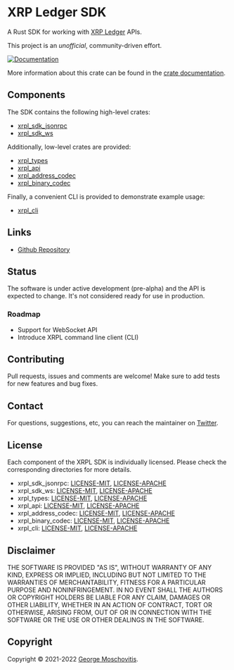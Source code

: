 # XRP Ledger SDK

A Rust SDK for working with [XRP Ledger](https://xrpl.org) APIs.

This project is an *unofficial*, community-driven effort.

[![Documentation](https://docs.rs/xrpl_types/badge.svg)](https://docs.rs/xrpl_types)

More information about this crate can be found in the [crate documentation][docs].

## Components

The SDK contains the following high-level crates:

- [xrpl_sdk_jsonrpc](xrpl_sdk_jsonrpc/)
- [xrpl_sdk_ws](xrpl_sdk_ws/)

Additionally, low-level crates are provided:

- [xrpl_types](xrpl_types/)
- [xrpl_api](xrpl_api/)
- [xrpl_address_codec](xrpl_address_codec/)
- [xrpl_binary_codec](xrpl_binary_codec/)

Finally, a convenient CLI is provided to demonstrate example usage:

- [xrpl_cli](xrpl_cli/)


## Links

- [Github Repository](https://github.com/gmosx/xrpl_sdk_rust)

## Status

The software is under active development (pre-alpha) and the API is expected to
change. It's not considered ready for use in production.

### Roadmap

- Support for WebSocket API
- Introduce XRPL command line client (CLI)

## Contributing

Pull requests, issues and comments are welcome! Make sure to add tests for new features and bug fixes.

## Contact

For questions, suggestions, etc, you can reach the maintainer on [Twitter](https://twitter.com/gmosx).

## License

Each component of the XRPL SDK is individually licensed. Please check the corresponding directories for more details.

- xrpl_sdk_jsonrpc: [LICENSE-MIT](xrpl_sdk_jsonrpc/LICENSE-MIT), [LICENSE-APACHE](xrpl_sdk_jspnrpc/LICENSE-APACHE)
- xrpl_sdk_ws: [LICENSE-MIT](xrpl_sdk_ws/LICENSE-MIT), [LICENSE-APACHE](xrpl_sdk_ws/LICENSE-APACHE)
- xrpl_types: [LICENSE-MIT](xrpl_types/LICENSE-MIT), [LICENSE-APACHE](xrpl_types/LICENSE-APACHE)
- xrpl_api: [LICENSE-MIT](xrpl_types/LICENSE-MIT), [LICENSE-APACHE](xrpl_types/LICENSE-APACHE)
- xrpl_address_codec: [LICENSE-MIT](xrpl_address_codec/LICENSE-MIT), [LICENSE-APACHE](xrpl_address_codec/LICENSE-APACHE)
- xrpl_binary_codec: [LICENSE-MIT](xrpl_binary_codec/LICENSE-MIT), [LICENSE-APACHE](xrpl_binary_codec/LICENSE-APACHE)
- xrpl_cli: [LICENSE-MIT](xrpl_cli/LICENSE-MIT), [LICENSE-APACHE](xrpl_cli/LICENSE-APACHE)

## Disclaimer

THE SOFTWARE IS PROVIDED "AS IS", WITHOUT WARRANTY OF
ANY KIND, EXPRESS OR IMPLIED, INCLUDING BUT NOT LIMITED
TO THE WARRANTIES OF MERCHANTABILITY, FITNESS FOR A
PARTICULAR PURPOSE AND NONINFRINGEMENT. IN NO EVENT
SHALL THE AUTHORS OR COPYRIGHT HOLDERS BE LIABLE FOR ANY
CLAIM, DAMAGES OR OTHER LIABILITY, WHETHER IN AN ACTION
OF CONTRACT, TORT OR OTHERWISE, ARISING FROM, OUT OF OR
IN CONNECTION WITH THE SOFTWARE OR THE USE OR OTHER
DEALINGS IN THE SOFTWARE.

## Copyright

Copyright © 2021-2022 [George Moschovitis](https://gmosx.ninja).

[docs]: https://docs.rs/xrpl_types